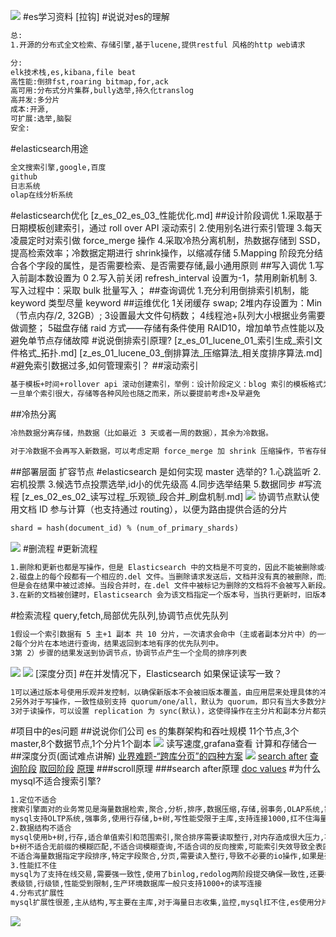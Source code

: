 ![](.z_es_00_常用问题_images/8e3ab81b.png)
#es学习资料
[拉钩]
#说说对es的理解
```asp
总:
1.开源的分布式全文检索、存储引擎,基于lucene,提供restful 风格的http web请求

分:
elk技术栈,es,kibana,file beat
高性能:倒排fst,roaring bitmap,for,ack
高可用:分布式分片集群,bully选举,持久化translog
高并发:多分片
成本:开源,
可扩展:选举,脑裂
安全:
```
#elasticsearch用途
```asp
全文搜索引擎,google,百度
github
日志系统
olap在线分析系统
```
#elasticsearch优化
[z_es_02_es_03_性能优化.md]
##设计阶段调优
1.采取基于日期模板创建索引，通过 roll over API 滚动索引
2.使用别名进行索引管理
3.每天凌晨定时对索引做 force_merge 操作
4.采取冷热分离机制，热数据存储到 SSD，提高检索效率；冷数据定期进行 shrink操作，以缩减存储
5.Mapping 阶段充分结合各个字段的属性，是否需要检索、是否需要存储,最小通用原则
##写入调优
1.写入前副本数设置为 0
2.写入前关闭 refresh_interval 设置为-1，禁用刷新机制
3.写入过程中：采取 bulk 批量写入；
##查询调优
1.充分利用倒排索引机制，能 keyword 类型尽量 keyword
##运维优化
1关闭缓存 swap;
2堆内存设置为：Min（节点内存/2, 32GB）;
3设置最大文件句柄数；
4线程池+队列大小根据业务需要做调整；
5磁盘存储 raid 方式——存储有条件使用 RAID10，增加单节点性能以及避免单节点存储故障
#说说倒排索引原理?
[z_es_01_lucene_01_索引生成_索引文件格式_拓扑.md]
[z_es_01_lucene_03_倒排算法_压缩算法_相关度排序算法.md]
#避免索引数据过多,如何管理索引？
##滚动索引
```asp
基于模板+时间+rollover api 滚动创建索引，举例：设计阶段定义：blog 索引的模板格式为： blog_index_时间戳的形式，每天递增数据。这样做的好处：不至于数据量激增导致单个索引数据量非 常大，接近于上线 2 的32 次幂-1，索引存储达到了 TB+甚至更大。
一旦单个索引很大，存储等各种风险也随之而来，所以要提前考虑+及早避免
```
##冷热分离
```asp
冷热数据分离存储，热数据（比如最近 3 天或者一周的数据），其余为冷数据。

对于冷数据不会再写入新数据，可以考虑定期 force_merge 加 shrink 压缩操作，节省存储空间和检索效率。
```
##部署层面
扩容节点
#elasticsearch 是如何实现 master 选举的?
1.心跳监听
2.宕机投票
3.候选节点投票选举,id小的优先级高
4.同步选举结果
5.数据同步
#写流程
[z_es_02_es_02_读写过程_乐观锁_段合并_刷盘机制.md]
![](.z_es_00_常见问题_深度分页_images/ac6ed4d9.png)
协调节点默认使用文档 ID 参与计算（也支持通过 routing），以便为路由提供合适的分片
```asp
shard = hash(document_id) % (num_of_primary_shards)
```
![](.z_es_00_常见问题_深度分页_images/044e3abe.png)
#删流程
#更新流程
```asp
1.删除和更新也都是写操作，但是 Elasticsearch 中的文档是不可变的，因此不能被删除或者改动以展示其变更；
2.磁盘上的每个段都有一个相应的.del 文件。当删除请求发送后，文档并没有真的被删除，而是在.del 文件中被标记为删除。该文档依然能匹配查询，
但是会在结果中被过滤掉。当段合并时，在.del 文件中被标记为删除的文档将不会被写入新段。
3.在新的文档被创建时，Elasticsearch 会为该文档指定一个版本号，当执行更新时，旧版本的文档在.del 文件中被标记为删除，新版本的文档被索引到一个新段。旧版本的文档依然能匹配查询，但是会在结果中被过滤掉
```
#检索流程
query,fetch,局部优先队列,协调节点优先队列
```asp
1假设一个索引数据有 5 主+1 副本 共 10 分片，一次请求会命中（主或者副本分片中）的一个。
2每个分片在本地进行查询，结果返回到本地有序的优先队列中。
3第 2）步骤的结果发送到协调节点，协调节点产生一个全局的排序列表
```
![](.z_es_00_常见问题_深度分页_images/ebd2b4b7.png)
![](.z_es_00_常见问题_深度分页_images/aa0fa354.png)
[](https://pdai.tech/md/db/nosql-es/elasticsearch-y-th-4.html)
[深度分页]
#在并发情况下，Elasticsearch 如果保证读写一致？
```asp
1可以通过版本号使用乐观并发控制，以确保新版本不会被旧版本覆盖，由应用层来处理具体的冲突；
2另外对于写操作，一致性级别支持 quorum/one/all，默认为 quorum，即只有当大多数分片可用时才允许写操作。但即使大多数可用，也可能存在因为网络等原因导致写入副本失败，这样该副本被认为故障，分片将会在一个不同的节点上重建。
3对于读操作，可以设置 replication 为 sync(默认)，这使得操作在主分片和副本分片都完成后才会返回；如果设置 replication 为 async 时，也可以通过设置搜索请求参数_preference 为 primary 来查
```
#项目中的es问题
##说说你们公司 es 的集群架构和吞吐规模
11个节点,3个master,8个数据节点,1个分片1个副本
![](.z_es_00_常见问题_深度分页_images/2dea7dc1.png)
读写速度,grafana查看
[](https://www.elastic.co/cn/blog/benchmarking-and-sizing-your-elasticsearch-cluster-for-logs-and-metrics)
计算和存储合一
##深度分页(面试难点讲解)
[业界难题-“跨库分页”的四种方案](https://cloud.tencent.com/developer/article/1048654)
![](.z_es_00_常见问题_深度分页_images/1cf9465a.png)
[search after](https://juejin.cn/post/7015792924457697316#heading-6)
[](https://developer.aliyun.com/article/771575#slide-8)
[查询阶段](https://www.elastic.co/guide/cn/elasticsearch/guide/2.x/_query_phase.html)
[取回阶段](https://www.elastic.co/guide/cn/elasticsearch/guide/2.x/_fetch_phase.html#_fetch_phase)
[原理](http://www.readingnotes.site/posts/%E4%BD%BF%E7%94%A8scroll%E5%AE%9E%E7%8E%B0Elasticsearch%E6%95%B0%E6%8D%AE%E9%81%8D%E5%8E%86%E5%92%8C%E6%B7%B1%E5%BA%A6%E5%88%86%E9%A1%B5.html)
###scroll原理
[](https://elasticsearch.cn/question/2935)
[](https://www.jianshu.com/p/91d03b16af77)
###search after原理
[doc values](https://www.jianshu.com/p/91d03b16af77)
[](https://elasticsearch.cn/question/2935)
#为什么mysql不适合搜索引擎?
```asp
1.定位不适合
搜索引擎面对的业务常见是海量数据检索,聚合,分析,排序,数据压缩,存储,弱事务,OLAP系统,需要分布式,高可扩展
mysql支持OLTP系统,强事务,使用行存储,b+树,写性能受限于主库,支持连接1000,扛不住海量写请求
2.数据结构不适合
mysql使用b+树,行存,适合单值索引和范围索引,聚合排序需要读取整行,对内存造成很大压力,不适合海量数据的聚合分析
b+树不适合无前缀的模糊匹配,不适合词模糊查询,不适合词的反向搜索,可能索引失效导致全表匹配
不适合海量数据指定字段排序,特定字段聚合,分页,需要读入整行,导致不必要的io操作,如果是列存储,只需读取需要的行,且列可以进行存储压缩优化,fst,delta
3.性能扛不住
mysql为了支持在线交易,需要强一致性,使用了binlog,redolog两阶段提交确保一致性,还要考虑事务隔离性如读已提交,可重复读级别,提供了事务视图undolog
表级锁,行级锁,性能受到限制,生产环境数据库一般只支持1000+的读写连接
4.分布式扩展性
mysql扩展性很差,主从结构,写主要在主库,对于海量日志收集,监控,mysql扛不住,es使用分片
```
![](.z_es_00_常见问题_深度分页_字段列查询_images/a8a8092a.png)
[](https://cloud.tencent.com/developer/article/1808309)
[](https://juejin.cn/post/6958408979235995655/#heading-26)
[](https://juejin.cn/post/6958408979235995655/#heading-22)
